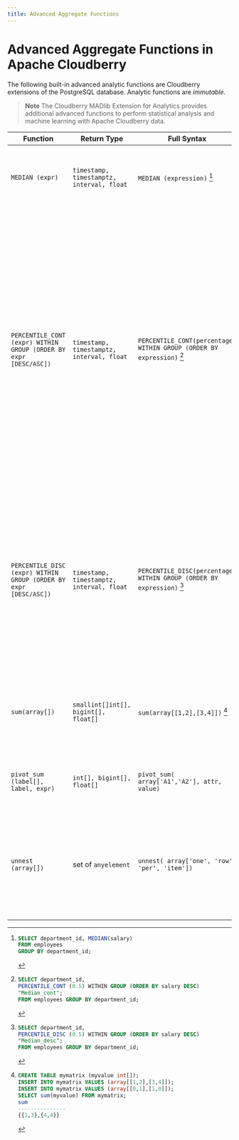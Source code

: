 ```yaml
---
title: Advanced Aggregate Functions
---
```


# Advanced Aggregate Functions in Apache Cloudberry

The following built-in advanced analytic functions are Cloudberry extensions of the PostgreSQL database. Analytic functions are *immutable*.

> **Note** The Cloudberry MADlib Extension for Analytics provides additional advanced functions to perform statistical analysis and machine learning with Apache Cloudberry data.

| Function | Return Type | Full Syntax | Description |
|----------|-------------|-------------|-------------|
| `MEDIAN (expr)` | `timestamp, timestamptz, interval, float` | `MEDIAN (expression)` [^1] | Can take a two-dimensional array as input. Treats such arrays as matrices. |
| `PERCENTILE_CONT (expr) WITHIN GROUP (ORDER BY expr [DESC/ASC])` | `timestamp, timestamptz, interval, float` | `PERCENTILE_CONT(percentage) WITHIN GROUP (ORDER BY expression)` [^2] | Performs an inverse distribution function that assumes a continuous distribution model. It takes a percentile value and a sort specification and returns the same datatype as the numeric datatype of the argument. This returned value is a computed result after performing linear interpolation. Null are ignored in this calculation. |
| `PERCENTILE_DISC (expr) WITHIN GROUP (ORDER BY expr [DESC/ASC])` | `timestamp, timestamptz, interval, float` | `PERCENTILE_DISC(percentage) WITHIN GROUP (ORDER BY expression)` [^3] | Performs an inverse distribution function that assumes a discrete distribution model. It takes a percentile value and a sort specification. This returned value is an element from the set. Null are ignored in this calculation. |
| `sum(array[])` | `smallint[]int[], bigint[], float[]` | `sum(array[[1,2],[3,4]])` [^4] | Performs matrix summation. Can take as input a two-dimensional array that is treated as a matrix. |
| `pivot_sum (label[], label, expr)` | `int[], bigint[], float[]` | `pivot_sum( array['A1','A2'], attr, value)` | A pivot aggregation using sum to resolve duplicate entries. |
| `unnest (array[])` | set of `anyelement` | `unnest( array['one', 'row', 'per', 'item'])` | Transforms a one-dimensional array into rows. Returns a set of `anyelement`, a polymorphic [pseudotype in PostgreSQL](https://www.postgresql.org/docs/12/datatype-pseudo.html). |

[^1]:

    ```sql
    SELECT department_id, MEDIAN(salary) 
    FROM employees 
    GROUP BY department_id;
    ```

[^2]:

    ```sql
    SELECT department_id,
    PERCENTILE_CONT (0.5) WITHIN GROUP (ORDER BY salary DESC)
    "Median_cont"; 
    FROM employees GROUP BY department_id;
    ```

[^3]:

    ```sql
    SELECT department_id, 
    PERCENTILE_DISC (0.5) WITHIN GROUP (ORDER BY salary DESC)
    "Median_desc"; 
    FROM employees GROUP BY department_id;
    ```

[^4]:

    ```sql
    CREATE TABLE mymatrix (myvalue int[]);
    INSERT INTO mymatrix VALUES (array[[1,2],[3,4]]);
    INSERT INTO mymatrix VALUES (array[[0,1],[1,0]]);
    SELECT sum(myvalue) FROM mymatrix;
    sum 
    ---------------
    {{1,3},{4,4}}
    ```
